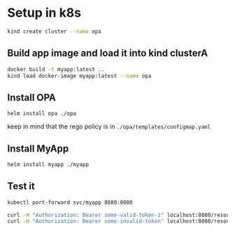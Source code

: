 # Setup in k8s

```sh
kind create cluster --name opa

```

## Build app image and load it into kind clusterA

```sh
docker build -t myapp:latest ..
kind load docker-image myapp:latest --name opa
```

## Install OPA

```shA
helm install opa ./opa
```

keep in mind that the rego policy is in `./opa/templates/configmap.yaml`


## Install MyApp

```sh
helm install myapp ./myapp
```

## Test it

```sh
kubectl port-forward svc/myapp 8080:8080
```

```sh
curl -H "Authorization: Bearer some-valid-token-1" localhost:8080/resource1
curl -H "Authorization: Bearer some-invalid-token" localhost:8080/resource1
```
